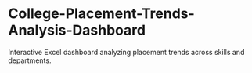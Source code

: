 # College-Placement-Trends-Analysis-Dashboard
Interactive Excel dashboard analyzing placement trends across skills and departments.     
